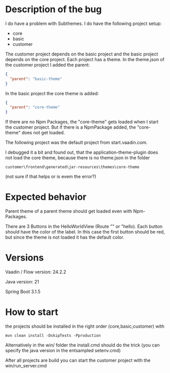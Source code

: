# Description of the bug

I do have a problem with Subthemes. I do have the following project setup:

- core
- basic
- customer

The customer project depends on the basic project and the basic project depends
on the core project. Each project has a theme.
In the theme.json of the customer project I added the parent:

```json
{
  "parent": "basic-theme"
}
```

In the basic project the core theme is added:

```json
{
  "parent": "core-theme"
}
```

If there are no Npm Packages, the "core-theme" gets loaded when I start the
customer project.
But if there is a NpmPackage added, the "core-theme" does not get loaded.

The following project was the default project from start.vaadin.com.

I debugged it a bit and found out,
that the application-theme-plugin does not load the core theme,
because there is no theme.json in the folder

```
customer\frontend\generated\jar-resources\themes\core-theme
```

(not sure if that helps or is evem the error?)

# Expected behavior

Parent theme of a parent theme should get loaded even with Npm-Packages.

There are 3 Buttons in the HelloWorldView (Route "" or "hello). Each button
should have the color of the label. In this case the first button should be red,
but since the theme is not loaded it has the default color.

# Versions

Vaadin / Flow version: 24.2.2

Java version: 21

Spring Boot 3.1.5

# How to start

the projects should be installed in the right order (core,basic,customer) with

```
mvn clean install -DskipTests -Pproduction
```

Alternatively in the win/ folder the install.cmd should do the trick (you can
specify the java version in the entsampled setenv.cmd)

After all projects are build you can start the customer project with the
win/run_server.cmd